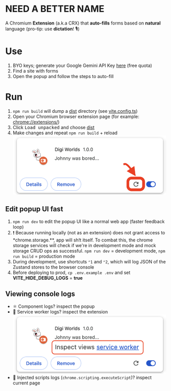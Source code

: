 # NEED A BETTER NAME

A Chromium **Extension** (a.k.a CRX) that **auto-fills** forms based on **natural** language (pro-tip: use **dictation**! 🎙️)

# Use
1. BYO keys; generate your Google Gemini API Key [here](https://aistudio.google.com/apikey) (free quota)
2. Find a site with forms
3. Open the popup and follow the steps to auto-fill


# Run
1. `npm run build` will dump a [dist](./dist) directory (see [vite.config.ts](./vite.config.ts))
2. Open your Chromium browser extension page (for example: [chrome://extensions/](chrome://extensions/))
3. Click <kbd>Load unpacked</kbd> and choose [dist](./dist)
4. Make changes and repeat `npm run build` + reload <img src="readme/reload-extension-guide.png" alt="reload extension" style="max-height: 256px;">

## Edit popup UI fast
1. `npm run dev` to edit the popup UI like a normal web app (faster feedback loop)
2. ❗️ Because running locally (not as an extension) does not grant access to *chrome.storage.**, app will sh!t itself. To combat this, the chrome storage services will check if we're in development mode and mock storage CRUD ops as successful. `npm run dev` = development mode, `npm run build` = production mode
3. During development, use shortcuts `⌃1` and `⌃2`, which will log JSON of the Zustand stores to the browser console
4. Before deploying to prod, `cp .env.example .env` and set **VITE_HIDE_DEBUG_LOGS** = **true**

## Viewing console logs
- ⚛️ Component logs? inspect the popup
- 🤖 Service worker logs? inspect the extension
   ![how to view extension console logs](readme/inspect-service-worker-logs.png)
- 💉 Injected scripts logs (`chrome.scripting.executeScript`)? inspect current page

